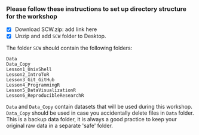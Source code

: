 ### Please follow these instructions to set up directory structure for the workshop

- [x] Download SCW.zip:
add link here
- [x] Unzip and add `SCW` folder to Desktop.

The folder `SCW` should contain the following folders:
```
Data  
Data_Copy  
Lesson1_UnixShell  
Lesson2_IntroToR  
Lesson3_Git_GitHub  
Lesson4_ProgrammingR  
Lesson5_DataVisualizationR  
Lesson6_ReproducibleResearchR
```

`Data` and `Data_Copy` contain datasets that will be used during this workshop. 
`Data_Copy` should be used in case you accidentally delete files in `Data` folder.
This is a backup data folder, it is always a good practice to keep your original raw data in a separate 'safe' folder.
